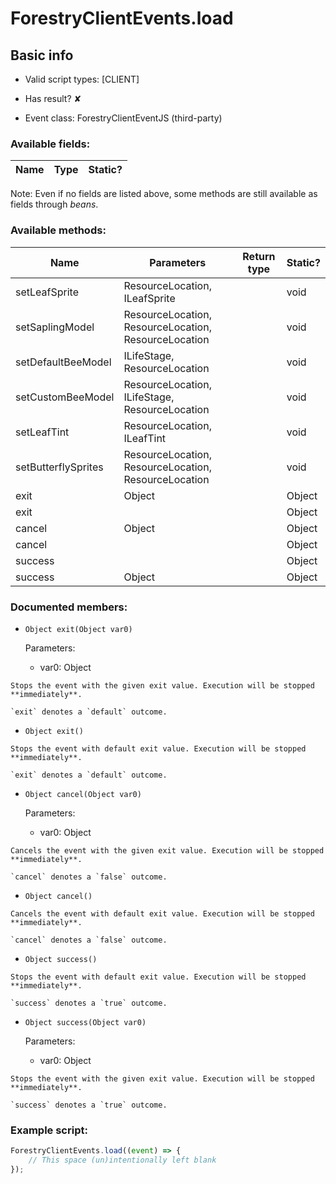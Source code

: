 # ForestryClientEvents.load

## Basic info

- Valid script types: [CLIENT]

- Has result? ✘

- Event class: ForestryClientEventJS (third-party)

### Available fields:

| Name | Type | Static? |
| ---- | ---- | ------- |

Note: Even if no fields are listed above, some methods are still available as fields through *beans*.

### Available methods:

| Name | Parameters | Return type | Static? |
| ---- | ---------- | ----------- | ------- |
| setLeafSprite | ResourceLocation, ILeafSprite |  | void | ✘ |
| setSaplingModel | ResourceLocation, ResourceLocation, ResourceLocation |  | void | ✘ |
| setDefaultBeeModel | ILifeStage, ResourceLocation |  | void | ✘ |
| setCustomBeeModel | ResourceLocation, ILifeStage, ResourceLocation |  | void | ✘ |
| setLeafTint | ResourceLocation, ILeafTint |  | void | ✘ |
| setButterflySprites | ResourceLocation, ResourceLocation, ResourceLocation |  | void | ✘ |
| exit | Object |  | Object | ✘ |
| exit |  |  | Object | ✘ |
| cancel | Object |  | Object | ✘ |
| cancel |  |  | Object | ✘ |
| success |  |  | Object | ✘ |
| success | Object |  | Object | ✘ |


### Documented members:

- `Object exit(Object var0)`

  Parameters:
  - var0: Object

```
Stops the event with the given exit value. Execution will be stopped **immediately**.

`exit` denotes a `default` outcome.
```

- `Object exit()`
```
Stops the event with default exit value. Execution will be stopped **immediately**.

`exit` denotes a `default` outcome.
```

- `Object cancel(Object var0)`

  Parameters:
  - var0: Object

```
Cancels the event with the given exit value. Execution will be stopped **immediately**.

`cancel` denotes a `false` outcome.
```

- `Object cancel()`
```
Cancels the event with default exit value. Execution will be stopped **immediately**.

`cancel` denotes a `false` outcome.
```

- `Object success()`
```
Stops the event with default exit value. Execution will be stopped **immediately**.

`success` denotes a `true` outcome.
```

- `Object success(Object var0)`

  Parameters:
  - var0: Object

```
Stops the event with the given exit value. Execution will be stopped **immediately**.

`success` denotes a `true` outcome.
```



### Example script:

```js
ForestryClientEvents.load((event) => {
	// This space (un)intentionally left blank
});
```

